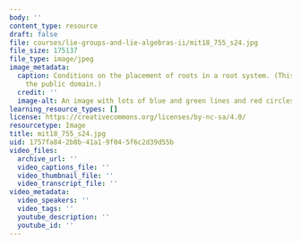 ```yaml
---
body: ''
content_type: resource
draft: false
file: courses/lie-groups-and-lie-algebras-ii/mit18_755_s24.jpg
file_size: 175137
file_type: image/jpeg
image_metadata:
  caption: Conditions on the placement of roots in a root system. (This image is in
    the public domain.)
  credit: ''
  image-alt: An image with lots of blue and green lines and red circles.
learning_resource_types: []
license: https://creativecommons.org/licenses/by-nc-sa/4.0/
resourcetype: Image
title: mit18_755_s24.jpg
uid: 1757fa84-2b8b-41a1-9f04-5f6c2d39d55b
video_files:
  archive_url: ''
  video_captions_file: ''
  video_thumbnail_file: ''
  video_transcript_file: ''
video_metadata:
  video_speakers: ''
  video_tags: ''
  youtube_description: ''
  youtube_id: ''
---
```

